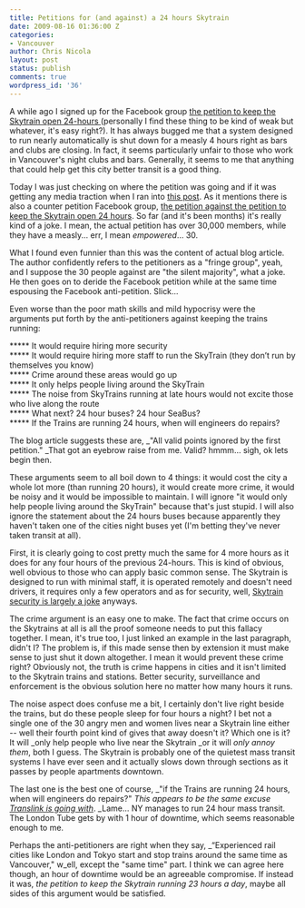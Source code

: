 ```yaml
---
title: Petitions for (and against) a 24 hours Skytrain
date: 2009-08-16 01:36:00 Z
categories:
- Vancouver
author: Chris Nicola
layout: post
status: publish
comments: true
wordpress_id: '36'
---
```


A while ago I signed up for the Facebook group [the petition to keep the Skytrain open 24-hours ][1](personally I find these thing to be kind of weak but whatever, it's easy right?). It has always bugged me that a system designed to run nearly automatically is shut down for a measly 4 hours right as bars and clubs are closing.  In fact, it seems particularly unfair to those who work in Vancouver's night clubs and bars. Generally, it seems to me that anything that could help get this city better transit is a good thing.

Today I was just checking on where the petition was going and if it was getting any media traction when I ran into [this post][2].  As it mentions there is also a counter petition Facebook group, [the petition against the petition to keep the Skytrain open 24 hours][3].  So far (and it's been months) it's really kind of a joke.  I mean, the actual petition has over 30,000 members, while they have a measly... err, I mean _empowered_... 30.

<!--more-->

What I found even funnier than this was the content of actual blog article.  The author confidently refers to the petitioners as a "fringe group", yeah, and I suppose the 30 people against are "the silent majority",  what a joke.  He then goes on to deride the Facebook petition while at the same time espousing the Facebook anti-petition.  Slick...

Even worse than the poor math skills and mild hypocrisy were the arguments put forth by the anti-petitioners against keeping the trains running:

***** It would require hiring more security   
***** It would require hiring more staff to run the SkyTrain (they don’t run by themselves you know)   
***** Crime around these areas would go up   
***** It only helps people living around the SkyTrain   
***** The noise from SkyTrains running at late hours would not excite those who live along the route   
***** What next? 24 hour buses? 24 hour SeaBus?   
***** If the Trains are running 24 hours, when will engineers do repairs?

The blog article suggests these are, _"All valid points ignored by the first petition." _That got an eyebrow raise from me. Valid? hmmm... sigh, ok lets begin then.

These arguments seem to all boil down to 4 things: it would cost the city a whole lot more (than running 20 hours), it would create more crime, it would be noisy and it would be impossible to maintain.  I will ignore "it would only help people living around the SkyTrain" because that's just stupid.  I will also ignore the statement about the 24 hours buses because apparently they haven't taken one of the cities night buses yet (I'm betting they've never taken transit at all).

First, it is clearly going to cost pretty much the same for 4 more hours as it does for any four hours of the previous 24-hours.  This is kind of obvious, well obvious to those who can apply basic common sense.  The Skytrain is designed to run with minimal staff, it is operated remotely and doesn't need drivers, it requires only a few operators and as for security, well, [Skytrain security is largely a joke][4] anyways.

The crime argument is an easy one to make.  The fact that crime occurs on the Skytrains at all is all the proof someone needs to put this fallacy together.  I mean, it's true too, I just linked an example in the last paragraph, didn't I?  The problem is, if this made sense then by extension it must make sense to just shut it down altogether.  I mean it would prevent these crime right?  Obviously not, the truth is crime happens in cities and it isn't limited to the Skytrain trains and stations.  Better security, surveillance and enforcement is the obvious solution here no matter how many hours it runs.

The noise aspect does confuse me a bit,  I certainly don't live right beside the trains, but do these people sleep for four hours a night?  I bet not a single one of the 30 angry men and women lives near a Skytrain line either -- well their fourth point kind of gives that away doesn't it? Which one is it? It will _only help people who live near the Skytrain _or it will _only annoy them_, both I guess.  The Skytrain is probably one of the quietest mass transit systems I have ever seen and it actually slows down through sections as it passes by people apartments downtown.

The last one is the best one of course, _"if the Trains are running 24 hours, when will engineers do repairs?" _This appears to be the same excuse [Translink is going with][5]_. _Lame... NY manages to run 24 hour mass transit.  The London Tube gets by with 1 hour of downtime, which seems reasonable enough to me.

Perhaps the anti-petitioners are right when they say, _“Experienced rail cities like London and Tokyo start and stop trains around the same time as Vancouver,"  w_ell, except the "same time" part.  I think we can agree here though, an hour of downtime would be an agreeable compromise.  If instead it was, _the petition to keep the Skytrain running 23 hours a day_, maybe all sides of this argument would be satisfied.

   [1]: http://www.facebook.com/group.php?gid=6666586191
   [2]: http://www.dabbler.ca/news/petition-for-and-against-24-hour-skytrain-service-20080109/
   [3]: http://www.facebook.com/group.php?gid=6855379854
   [4]: http://www.britishcolumbia.name/news/no-help-for-man-beaten-on-camera/
   [5]: http://www.canada.com/theprovince/news/story.html?id=ceb3e3c2-ab02-4955-b9fa-d86fc0860eaf&k=94836

